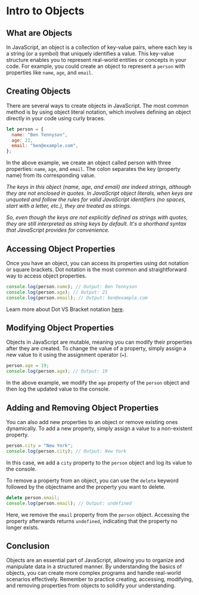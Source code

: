 # Intro to Objects

## What are Objects

In JavaScript, an object is a collection of key-value pairs, where each key is a string (or a symbol) that uniquely identifies a value. This key-value structure enables you to represent real-world entities or concepts in your code. For example, you could create an object to represent a `person` with properties like `name`, `age`, and `email`.

## Creating Objects

There are several ways to create objects in JavaScript. The most common method is by using object literal notation, which involves defining an object directly in your code using curly braces.

```js
let person = {
  name: "Ben Tennyson",
  age: 21,
  email: "ben@example.com",
};
```

In the above example, we create an object called person with three properties: `name`, `age`, and `email`. The colon separates the key (property name) from its corresponding value.

_The keys in this object (name, age, and email) are indeed strings, although they are not enclosed in quotes. In JavaScript object literals, when keys are unquoted and follow the rules for valid JavaScript identifiers (no spaces, start with a letter, etc.), they are treated as strings._

_So, even though the keys are not explicitly defined as strings with quotes, they are still interpreted as string keys by default. It's a shorthand syntax that JavaScript provides for convenience._

## Accessing Object Properties

Once you have an object, you can access its properties using dot notation or square brackets. Dot notation is the most common and straightforward way to access object properties.

```js
console.log(person.name); // Output: Ben Tennyson
console.log(person.age); // Output: 21
console.log(person.email); // Output: ben@example.com
```

Learn more about Dot VS Bracket notation [here](02-Dot-vs-bracket.md).

## Modifying Object Properties

Objects in JavaScript are mutable, meaning you can modify their properties after they are created. To change the value of a property, simply assign a new value to it using the assignment operator (`=`).

```js
person.age = 19;
console.log(person.age); // Output: 19
```

In the above example, we modify the `age` property of the `person` object and then log the updated value to the console.

## Adding and Removing Object Properties

You can also add new properties to an object or remove existing ones dynamically. To add a new property, simply assign a value to a non-existent property.

```js
person.city = "New York";
console.log(person.city); // Output: New York
```

In this case, we add a `city` property to the `person` object and log its value to the console.

To remove a property from an object, you can use the `delete` keyword followed by the objectname and the property you want to delete.

```js
delete person.email;
console.log(person.email); // Output: undefined
```

Here, we remove the `email` property from the `person` object. Accessing the property afterwards returns `undefined`, indicating that the property no longer exists.

## Conclusion

Objects are an essential part of JavaScript, allowing you to organize and manipulate data in a structured manner. By understanding the basics of objects, you can create more complex programs and handle real-world scenarios effectively. Remember to practice creating, accessing, modifying, and removing properties from objects to solidify your understanding.
